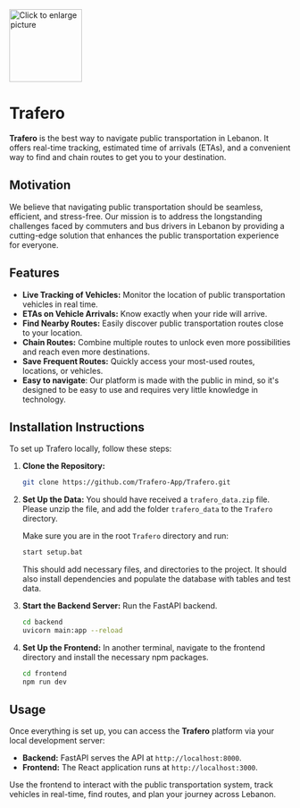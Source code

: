 <img src="https://drive.google.com/uc?export=view&id=1urRby1Hpqy77XbfAm9v1gwl2VB2TbLQ_" style="width: 130px; max-width: 60%; height: auto;" title="Click to enlarge picture"/>

# Trafero
**Trafero** is the best way to navigate public transportation in Lebanon. It offers real-time tracking, estimated time of arrivals (ETAs), and a convenient way to find and chain routes to get you to your destination.

## Motivation

We believe that navigating public transportation should be seamless, efficient, and stress-free. Our mission is to address the longstanding challenges faced by commuters and bus drivers in Lebanon by providing a cutting-edge solution that enhances the public transportation experience for everyone.

## Features

- **Live Tracking of Vehicles:** Monitor the location of public transportation vehicles in real time.
- **ETAs on Vehicle Arrivals:** Know exactly when your ride will arrive.
- **Find Nearby Routes:** Easily discover public transportation routes close to your location.
- **Chain Routes:** Combine multiple routes to unlock even more possibilities and reach even more destinations.
- **Save Frequent Routes:** Quickly access your most-used routes, locations, or vehicles.
- **Easy to navigate**: Our platform is made with the public in mind, so it's designed to be easy to use and requires very little knowledge in technology.
## Installation Instructions

To set up Trafero locally, follow these steps:

1. **Clone the Repository:**
   ```bash
   git clone https://github.com/Trafero-App/Trafero.git
   ```

2. **Set Up the Data:**
You should have received a `trafero_data.zip` file. Please unzip the file, and add the folder `trafero_data` to the `Trafero` directory. 

	Make sure you are in the root `Trafero` directory and run:
	```bash
	start setup.bat
	```
	This should add necessary files, and directories to the project. It should also install dependencies and populate the database with tables and test data.
   
1. **Start the Backend Server:**
   Run the FastAPI backend.
   ```bash
   cd backend
   uvicorn main:app --reload
   ```
2. **Set Up the Frontend:**
   In another terminal, navigate to the frontend directory and install the necessary npm packages.
   ```bash
   cd frontend
   npm run dev
   ```
## Usage

Once everything is set up, you can access the **Trafero** platform via your local development server:

- **Backend:** FastAPI serves the API at `http://localhost:8000`.
- **Frontend:** The React application runs at `http://localhost:3000`.

Use the frontend to interact with the public transportation system, track vehicles in real-time, find routes, and plan your journey across Lebanon.
